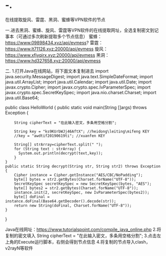 # -.
在线提取旋风、雷霆、黑洞、蜜蜂等VPN软件的节点

一.进去黑洞、蜜蜂、旋风、雷霆等VPN软件的在线提取网址，全选复制密文到记事本（可通过多次刷新提取多个节点信息）
蜜蜂：https://www.09898434.xyz/api/evmess?
雷霆：https://www.lt71126.xyz:20000/api/evmess
旋风：https://www.xfjyqirx.xyz:20000/api/evmess
黑洞：https://www.hd327658.xyz:20000/api/evmess

二.
    1.打开Java在线网站，将下面文本复制进去
import java.security.MessageDigest;
import java.text.SimpleDateFormat;
import java.util.ArrayList;
import java.util.Calendar;
import java.util.Date;
import javax.crypto.Cipher;
import javax.crypto.spec.IvParameterSpec;
import javax.crypto.spec.SecretKeySpec;
import java.nio.charset.Charset;
import java.util.Base64;


public class HelloWorld {
    public static void main(String []args) throws Exception {
       
        String cipherText = "在此输入密文，多条用空格分割";
        
        String key = "ks9KUrbWJj46AftX"; //heidong\leiting\mifeng KEY
        //key = "awdtif20190619ti"; //xuanfen KEY
        
        String[] strArray=cipherText.split(" ");
        for (String text : strArray) {
          System.out.println(decrypt(text,key));
        }
    }
	public static String decrypt(String str, String str2) throws Exception {
		Cipher instance = Cipher.getInstance("AES/CBC/NoPadding");
		byte[] bytes = str2.getBytes(Charset.forName("UTF-8"));
		SecretKeySpec secretKeySpec = new SecretKeySpec(bytes, "AES");
		byte[] bytes2 = str2.getBytes(Charset.forName("UTF-8"));
		instance.init(2, secretKeySpec, new IvParameterSpec(bytes2));
		byte[] doFinal = instance.doFinal(Base64.getDecoder().decode(str));
		return new String(doFinal, Charset.forName("UTF-8"));
    }
}

Java在线网址：https://www.tutorialspoint.com/compile_java_online.php
   2.将复制的密文填入 String cipherText = "在此输入密文，多条用空格分割";
   3.点击左上角的Execute运行脚本，右侧会得到节点信息
   4.将复制的节点导入clash，v2rayN等软件
